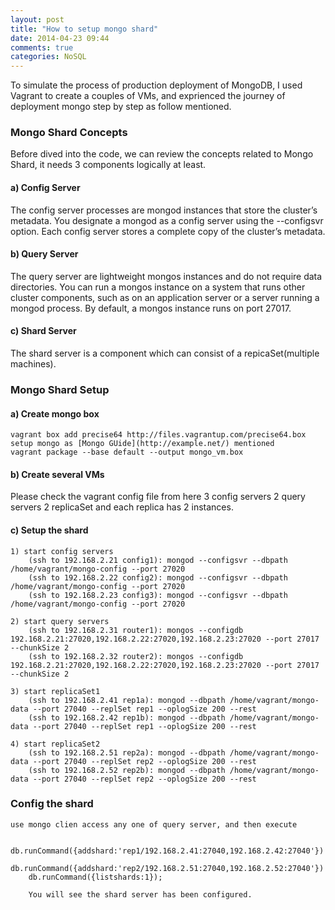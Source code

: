 ```yaml
---
layout: post
title: "How to setup mongo shard"
date: 2014-04-23 09:44
comments: true
categories: NoSQL
---
```

To simulate the process of production deployment of MongoDB, I used Vagrant to create a couples of VMs, and exprienced the journey of deployment mongo step by step as follow mentioned. 

### Mongo Shard Concepts

Before dived into the code, we can review the concepts related to Mongo Shard, it needs 3 components logically at least.

#### a) Config Server
 
The config server processes are mongod instances that 	store the cluster’s metadata. You designate a mongod as a config server using the --configsvr option. Each config server stores a complete copy of the cluster’s metadata.

#### b) Query Server
The query server are lightweight mongos instances and 	do not require data directories. You can run a mongos 	instance on a system that runs other cluster 	components, such as on an application server or a 	server running a mongod process. By default, a mongos 	instance runs on port 27017.

<!--More-->
#### c) Shard Server
The shard server is a component which can consist of 	a repicaSet(multiple machines).


### Mongo Shard Setup

#### a) Create mongo box
	vagrant box add precise64 http://files.vagrantup.com/precise64.box	
	setup mongo as [Mongo GUide](http://example.net/) mentioned
	vagrant package --base default --output mongo_vm.box

#### b) Create several VMs
Please check the vagrant config file from here
3 config servers
2 query servers
2 replicaSet and each replica has 2 instances.

#### c) Setup the shard
	1) start config servers
		(ssh to 192.168.2.21 config1): mongod --configsvr --dbpath /home/vagrant/mongo-config --port 27020
		(ssh to 192.168.2.22 config2): mongod --configsvr --dbpath /home/vagrant/mongo-config --port 27020
		(ssh to 192.168.2.23 config3): mongod --configsvr --dbpath /home/vagrant/mongo-config --port 27020

	2) start query servers
		(ssh to 192.168.2.31 router1): mongos --configdb 192.168.2.21:27020,192.168.2.22:27020,192.168.2.23:27020 --port 27017 --chunkSize 2
		(ssh to 192.168.2.32 router2): mongos --configdb 192.168.2.21:27020,192.168.2.22:27020,192.168.2.23:27020 --port 27017 --chunkSize 2

	3) start replicaSet1
		(ssh to 192.168.2.41 rep1a): mongod --dbpath /home/vagrant/mongo-data --port 27040 --replSet rep1 --oplogSize 200 --rest
		(ssh to 192.168.2.42 rep1b): mongod --dbpath /home/vagrant/mongo-data --port 27040 --replSet rep1 --oplogSize 200 --rest

	4) start replicaSet2
		(ssh to 192.168.2.51 rep2a): mongod --dbpath /home/vagrant/mongo-data --port 27040 --replSet rep2 --oplogSize 200 --rest
		(ssh to 192.168.2.52 rep2b): mongod --dbpath /home/vagrant/mongo-data --port 27040 --replSet rep2 --oplogSize 200 --rest

### Config the shard

	use mongo clien access any one of query server, and then execute 

		db.runCommand({addshard:'rep1/192.168.2.41:27040,192.168.2.42:27040'})
		db.runCommand({addshard:'rep2/192.168.2.51:27040,192.168.2.52:27040'})
		db.runCommand({listshards:1});

		You will see the shard server has been configured.








